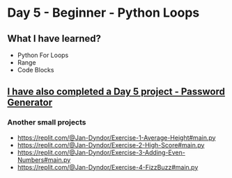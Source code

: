 # Day 5 - Beginner - Python Loops

## What I have learned?

- Python For Loops
- Range
- Code Blocks

## [I have also completed a Day 5 project - Password Generator](https://replit.com/@Jan-Dyndor/password-generator-start#main.py)

### Another small projects

- https://replit.com/@Jan-Dyndor/Exercise-1-Average-Height#main.py
- https://replit.com/@Jan-Dyndor/Exercise-2-High-Score#main.py
- https://replit.com/@Jan-Dyndor/Exercise-3-Adding-Even-Numbers#main.py
- https://replit.com/@Jan-Dyndor/Exercise-4-FizzBuzz#main.py
